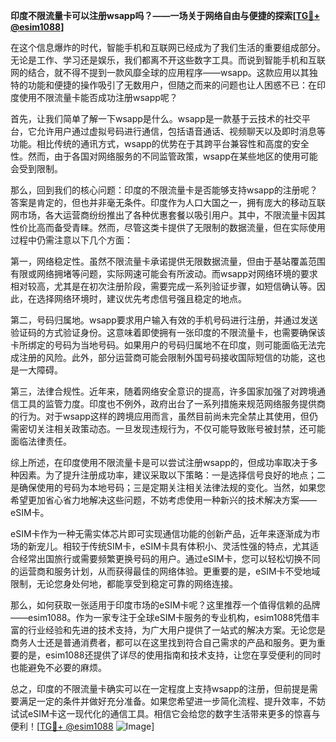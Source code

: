 **印度不限流量卡可以注册wsapp吗？——一场关于网络自由与便捷的探索[[TG💪+ @esim1088](https://t.me/s/esim1088)]**

在这个信息爆炸的时代，智能手机和互联网已经成为了我们生活的重要组成部分。无论是工作、学习还是娱乐，我们都离不开这些数字工具。而说到智能手机和互联网的结合，就不得不提到一款风靡全球的应用程序——wsapp。这款应用以其独特的功能和便捷的操作吸引了无数用户，但随之而来的问题也让人困惑不已：在印度使用不限流量卡能否成功注册wsapp呢？

首先，让我们简单了解一下wsapp是什么。wsapp是一款基于云技术的社交平台，它允许用户通过虚拟号码进行通信，包括语音通话、视频聊天以及即时消息等功能。相比传统的通讯方式，wsapp的优势在于其跨平台兼容性和高度的安全性。然而，由于各国对网络服务的不同监管政策，wsapp在某些地区的使用可能会受到限制。

那么，回到我们的核心问题：印度的不限流量卡是否能够支持wsapp的注册呢？答案是肯定的，但也并非毫无条件。印度作为人口大国之一，拥有庞大的移动互联网市场，各大运营商纷纷推出了各种优惠套餐以吸引用户。其中，不限流量卡因其性价比高而备受青睐。然而，尽管这类卡提供了无限制的数据流量，但在实际使用过程中仍需注意以下几个方面：

第一，网络稳定性。虽然不限流量卡承诺提供无限数据流量，但由于基站覆盖范围有限或网络拥堵等问题，实际网速可能会有所波动。而wsapp对网络环境的要求相对较高，尤其是在初次注册阶段，需要完成一系列验证步骤，如短信确认等。因此，在选择网络环境时，建议优先考虑信号强且稳定的地点。

第二，号码归属地。wsapp要求用户输入有效的手机号码进行注册，并通过发送验证码的方式验证身份。这意味着即使拥有一张印度的不限流量卡，也需要确保该卡所绑定的号码为当地号码。如果用户的号码归属地不在印度，则可能面临无法完成注册的风险。此外，部分运营商可能会限制外国号码接收国际短信的功能，这也是一大障碍。

第三，法律合规性。近年来，随着网络安全意识的提高，许多国家加强了对跨境通信工具的监管力度。印度也不例外，政府出台了一系列措施来规范网络服务提供商的行为。对于wsapp这样的跨境应用而言，虽然目前尚未完全禁止其使用，但仍需密切关注相关政策动态。一旦发现违规行为，不仅可能导致账号被封禁，还可能面临法律责任。

综上所述，在印度使用不限流量卡是可以尝试注册wsapp的，但成功率取决于多种因素。为了提升注册成功率，建议采取以下策略：一是选择信号良好的地点；二是确保使用的号码为本地号码；三是定期关注相关法律法规的变化。当然，如果您希望更加省心省力地解决这些问题，不妨考虑使用一种新兴的技术解决方案——eSIM卡。

eSIM卡作为一种无需实体芯片即可实现通信功能的创新产品，近年来逐渐成为市场的新宠儿。相较于传统SIM卡，eSIM卡具有体积小、灵活性强的特点，尤其适合经常出国旅行或需要频繁更换号码的用户。通过eSIM卡，您可以轻松切换不同的运营商和服务计划，从而获得最佳的网络体验。更重要的是，eSIM卡不受地域限制，无论您身处何地，都能享受到稳定可靠的网络连接。

那么，如何获取一张适用于印度市场的eSIM卡呢？这里推荐一个值得信赖的品牌——esim1088。作为一家专注于全球eSIM卡服务的专业机构，esim1088凭借丰富的行业经验和先进的技术支持，为广大用户提供了一站式的解决方案。无论您是商务人士还是普通消费者，都可以在这里找到符合自己需求的产品和服务。更为重要的是，esim1088还提供了详尽的使用指南和技术支持，让您在享受便利的同时也能避免不必要的麻烦。

总之，印度的不限流量卡确实可以在一定程度上支持wsapp的注册，但前提是需要满足一定的条件并做好充分准备。如果您希望进一步简化流程、提升效率，不妨试试eSIM卡这一现代化的通信工具。相信它会给您的数字生活带来更多的惊喜与便利！[[TG💪+ @esim1088](https://t.me/s/esim1088) ![Image](https://i.postimg.cc/4NQfJmqS/Snipaste-2025-05-13-00-14-12.png)]
